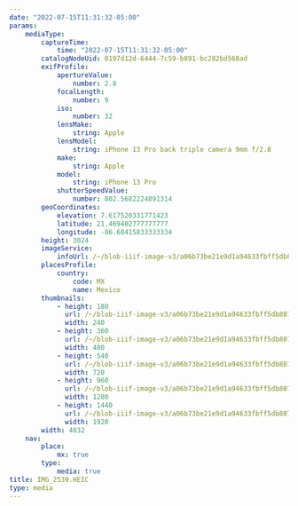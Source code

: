 ```yaml
---
date: "2022-07-15T11:31:32-05:00"
params:
    mediaType:
        captureTime:
            time: "2022-07-15T11:31:32-05:00"
        catalogNodeUid: 0197d12d-6444-7c59-b891-bc282bd568ad
        exifProfile:
            apertureValue:
                number: 2.8
            focalLength:
                number: 9
            iso:
                number: 32
            lensMake:
                string: Apple
            lensModel:
                string: iPhone 13 Pro back triple camera 9mm f/2.8
            make:
                string: Apple
            model:
                string: iPhone 13 Pro
            shutterSpeedValue:
                number: 802.5682224891314
        geoCoordinates:
            elevation: 7.617520331771423
            latitude: 21.469402777777777
            longitude: -86.68415833333334
        height: 3024
        imageService:
            infoUrl: /~/blob-iiif-image-v3/a06b73be21e9d1a94633fbff5db8073e4a464830bbe848a9aa16c3c2315bf0ab/info.json
        placesProfile:
            country:
                code: MX
                name: Mexico
        thumbnails:
            - height: 180
              url: /~/blob-iiif-image-v3/a06b73be21e9d1a94633fbff5db8073e4a464830bbe848a9aa16c3c2315bf0ab/full/240%2C180/0/default.jpg
              width: 240
            - height: 360
              url: /~/blob-iiif-image-v3/a06b73be21e9d1a94633fbff5db8073e4a464830bbe848a9aa16c3c2315bf0ab/full/480%2C360/0/default.jpg
              width: 480
            - height: 540
              url: /~/blob-iiif-image-v3/a06b73be21e9d1a94633fbff5db8073e4a464830bbe848a9aa16c3c2315bf0ab/full/720%2C540/0/default.jpg
              width: 720
            - height: 960
              url: /~/blob-iiif-image-v3/a06b73be21e9d1a94633fbff5db8073e4a464830bbe848a9aa16c3c2315bf0ab/full/1280%2C960/0/default.jpg
              width: 1280
            - height: 1440
              url: /~/blob-iiif-image-v3/a06b73be21e9d1a94633fbff5db8073e4a464830bbe848a9aa16c3c2315bf0ab/full/1920%2C1440/0/default.jpg
              width: 1920
        width: 4032
    nav:
        place:
            mx: true
        type:
            media: true
title: IMG_2539.HEIC
type: media
---
```

